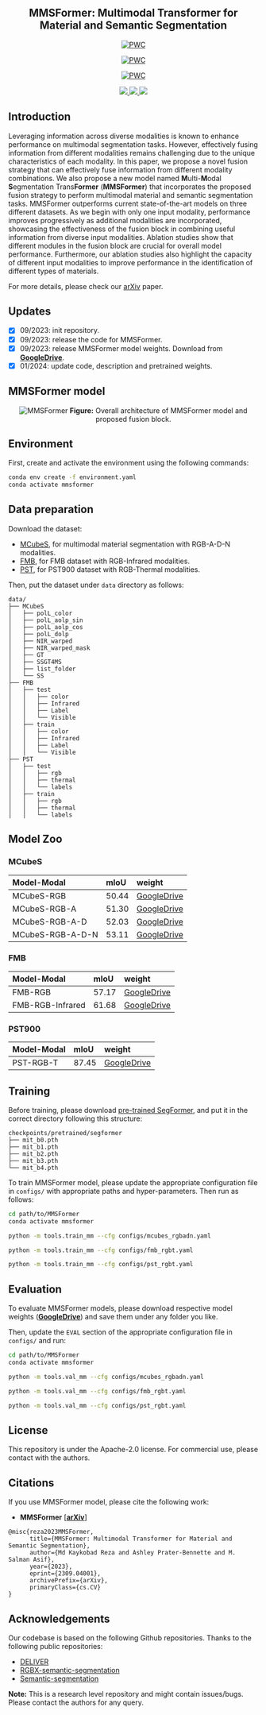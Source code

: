 <div align="center"> 

## MMSFormer: Multimodal Transformer for Material and Semantic Segmentation

</div>

<div align="center"> 
    
[![PWC](https://img.shields.io/endpoint.svg?url=https://paperswithcode.com/badge/multimodal-transformer-for-material/semantic-segmentation-on-mcubes)](https://paperswithcode.com/sota/semantic-segmentation-on-mcubes?p=multimodal-transformer-for-material)

[![PWC](https://img.shields.io/endpoint.svg?url=https://paperswithcode.com/badge/multimodal-transformer-for-material/semantic-segmentation-on-fmb-dataset)](https://paperswithcode.com/sota/semantic-segmentation-on-fmb-dataset?p=multimodal-transformer-for-material)

[![PWC](https://img.shields.io/endpoint.svg?url=https://paperswithcode.com/badge/multimodal-transformer-for-material/thermal-image-segmentation-on-pst900)](https://paperswithcode.com/sota/thermal-image-segmentation-on-pst900?p=multimodal-transformer-for-material)

<a href="https://arxiv.org/pdf/2309.04001">
    <img src="https://img.shields.io/badge/arXiv-2309.04001-red" />
</a>
<a href="https://pytorch.org/">
    <img src="https://img.shields.io/badge/Framework-PyTorch-orange.svg" />
</a>
<a href="https://csiplab.github.io/MMSFormer/">
    <img src="https://img.shields.io/badge/Project-Webpage-blue" />
</a>
</div>

## Introduction

Leveraging information across diverse modalities is known to enhance performance on multimodal segmentation tasks. However, effectively fusing information from different modalities remains challenging due to the unique characteristics of each modality. In this paper, we propose a novel fusion strategy that can effectively fuse information from different modality combinations. We also propose a new model named **M**ulti-**M**odal **S**egmentation Trans**Former** (**MMSFormer**) that incorporates the proposed fusion strategy to perform multimodal material and semantic segmentation tasks. MMSFormer outperforms current state-of-the-art models on three different datasets. As we begin with only one input modality, performance improves progressively as additional modalities are incorporated, showcasing the effectiveness of the fusion block in combining useful information from diverse input modalities. Ablation studies show that different modules in the fusion block are crucial for overall model performance. Furthermore, our ablation studies also highlight the capacity of different input modalities to improve performance in the identification of different types of materials.

For more details, please check our [arXiv](https://arxiv.org/abs/2309.04001) paper.

## Updates
- [x] 09/2023: init repository.
- [x] 09/2023: release the code for MMSFormer.
- [x] 09/2023: release MMSFormer model weights. Download from [**GoogleDrive**](https://drive.google.com/drive/folders/1OPr7PUrL7hkBXogmHFzHuTJweHuJmlP-?usp=sharing).
- [x] 01/2024: update code, description and pretrained weights.

## MMSFormer model

<div align="center"> 

![MMSFormer](figs/MMSFormer-v2.png)
**Figure:** Overall architecture of MMSFormer model and proposed fusion block.

</div>

## Environment

First, create and activate the environment using the following commands: 
```bash
conda env create -f environment.yaml
conda activate mmsformer
```

## Data preparation
Download the dataset:
- [MCubeS](https://github.com/kyotovision-public/multimodal-material-segmentation), for multimodal material segmentation with RGB-A-D-N modalities.
- [FMB](https://github.com/JinyuanLiu-CV/SegMiF), for FMB dataset with RGB-Infrared modalities.
- [PST](https://github.com/ShreyasSkandanS/pst900_thermal_rgb), for PST900 dataset with RGB-Thermal modalities.

Then, put the dataset under `data` directory as follows:

```
data/
├── MCubeS
│   ├── polL_color
│   ├── polL_aolp_sin
│   ├── polL_aolp_cos
│   ├── polL_dolp
│   ├── NIR_warped
│   ├── NIR_warped_mask
│   ├── GT
│   ├── SSGT4MS
│   ├── list_folder
│   └── SS
├── FMB
│   ├── test
│   │   ├── color
│   │   ├── Infrared
│   │   ├── Label
│   │   └── Visible
│   ├── train
│   │   ├── color
│   │   ├── Infrared
│   │   ├── Label
│   │   └── Visible
├── PST
│   ├── test
│   │   ├── rgb
│   │   ├── thermal
│   │   └── labels
│   ├── train
│   │   ├── rgb
│   │   ├── thermal
│   │   └── labels
```

## Model Zoo

### MCubeS
| Model-Modal      | mIoU   | weight |
| :--------------- | :----- | :----- |
| MCubeS-RGB       | 50.44 | [GoogleDrive](https://drive.google.com/drive/folders/1TiC4spUgMGo8zO2iChpuuRo8cmZC2yeh?usp=sharing) |
| MCubeS-RGB-A     | 51.30 | [GoogleDrive](https://drive.google.com/drive/folders/1TiC4spUgMGo8zO2iChpuuRo8cmZC2yeh?usp=sharing) |
| MCubeS-RGB-A-D   | 52.03 | [GoogleDrive](https://drive.google.com/drive/folders/1TiC4spUgMGo8zO2iChpuuRo8cmZC2yeh?usp=sharing) |
| MCubeS-RGB-A-D-N | 53.11 | [GoogleDrive](https://drive.google.com/drive/folders/1TiC4spUgMGo8zO2iChpuuRo8cmZC2yeh?usp=sharing) |

### FMB
| Model-Modal      | mIoU   | weight |
| :--------------- | :----- | :----- |
| FMB-RGB          | 57.17 | [GoogleDrive](https://drive.google.com/drive/folders/15kuBWiEHOxxOLMxvASYzPhdSgG8ZWfgm?usp=sharing) |
| FMB-RGB-Infrared | 61.68 | [GoogleDrive](https://drive.google.com/drive/folders/15kuBWiEHOxxOLMxvASYzPhdSgG8ZWfgm?usp=sharing) |

### PST900
| Model-Modal      | mIoU   | weight |
| :--------------- | :----- | :----- |
| PST-RGB-T        | 87.45 | [GoogleDrive](https://drive.google.com/drive/folders/1yv7wfGVLrxBYQ3teDg3eL-zYJsie56Ll?usp=sharing) |


## Training

Before training, please download [pre-trained SegFormer](https://drive.google.com/drive/folders/10XgSW8f7ghRs9fJ0dE-EV8G2E_guVsT5), and put it in the correct directory following this structure:

```text
checkpoints/pretrained/segformer
├── mit_b0.pth
├── mit_b1.pth
├── mit_b2.pth
├── mit_b3.pth
└── mit_b4.pth
```

To train MMSFormer model, please update the appropriate configuration file in `configs/` with appropriate paths and hyper-parameters. Then run as follows:

```bash
cd path/to/MMSFormer
conda activate mmsformer

python -m tools.train_mm --cfg configs/mcubes_rgbadn.yaml

python -m tools.train_mm --cfg configs/fmb_rgbt.yaml

python -m tools.train_mm --cfg configs/pst_rgbt.yaml
```


## Evaluation
To evaluate MMSFormer models, please download respective model weights ([**GoogleDrive**](https://drive.google.com/drive/folders/1OPr7PUrL7hkBXogmHFzHuTJweHuJmlP-?usp=sharing)) and save them under any folder you like.

<!-- 
```text
output/
├── MCubeS
│   ├── MMSFormer_MiT_B2_MCubeS_RGB.pth
│   ├── MMSFormer_MiT_B2_MCubeS_RGBA.pth
│   ├── MMSFormer_MiT_B2_MCubeS_RGBAD.pth
│   ├── MMSFormer_MiT_B2_MCubeS_RGBNAD.pth
``` -->

Then, update the `EVAL` section of the appropriate configuration file in `configs/` and run:

```bash
cd path/to/MMSFormer
conda activate mmsformer

python -m tools.val_mm --cfg configs/mcubes_rgbadn.yaml

python -m tools.val_mm --cfg configs/fmb_rgbt.yaml

python -m tools.val_mm --cfg configs/pst_rgbt.yaml
```

## License

This repository is under the Apache-2.0 license. For commercial use, please contact with the authors.


## Citations

If you use MMSFormer model, please cite the following work:

- **MMSFormer** [[**arXiv**](https://arxiv.org/abs/2309.04001)]
```
@misc{reza2023MMSFormer,
      title={MMSFormer: Multimodal Transformer for Material and Semantic Segmentation}, 
      author={Md Kaykobad Reza and Ashley Prater-Bennette and M. Salman Asif},
      year={2023},
      eprint={2309.04001},
      archivePrefix={arXiv},
      primaryClass={cs.CV}
}
```

## Acknowledgements
Our codebase is based on the following Github repositories. Thanks to the following public repositories:
- [DELIVER](https://github.com/jamycheung/DELIVER)
- [RGBX-semantic-segmentation](https://github.com/huaaaliu/RGBX_Semantic_Segmentation)
- [Semantic-segmentation](https://github.com/sithu31296/semantic-segmentation)

**Note:** This is a research level repository and might contain issues/bugs. Please contact the authors for any query.
